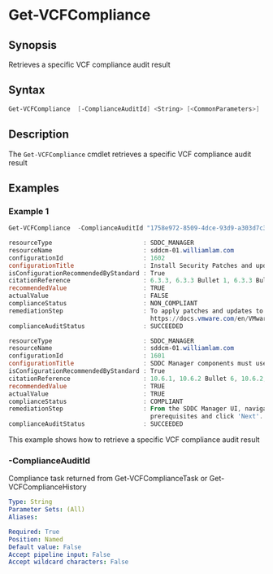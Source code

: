 # Get-VCFCompliance

## Synopsis

Retrieves a specific VCF compliance audit result

## Syntax

```powershell
Get-VCFCompliance  [-ComplianceAuditId] <String> [<CommonParameters>]
```

## Description

The `Get-VCFCompliance` cmdlet retrieves a specific VCF compliance audit result

## Examples

### Example 1

```powershell
Get-VCFCompliance  -ComplianceAuditId "1758e972-8509-4dce-93d9-a303d7c35a41"

resourceType                         : SDDC_MANAGER
resourceName                         : sddcm-01.williamlam.com
configurationId                      : 1602
configurationTitle                   : Install Security Patches and updates for SDDC Manager.
isConfigurationRecommendedByStandard : True
citationReference                    : 6.3.3, 6.3.3 Bullet 1, 6.3.3 Bullet 2
recommendedValue                     : TRUE
actualValue                          : FALSE
complianceStatus                     : NON_COMPLIANT
remediationStep                      : To apply patches and updates to SDDC Manager/Cloud Foundation follow the guidance in the Lifecycle Management section found at the URL below.
                                       https://docs.vmware.com/en/VMware-Cloud-Foundation/5.0/vcf-lifecycle/GUID-B384B08D-3652-45E2-8AA9-AF53066F5F70.html
complianceAuditStatus                : SUCCEEDED

resourceType                         : SDDC_MANAGER
resourceName                         : sddcm-01.williamlam.com
configurationId                      : 1601
configurationTitle                   : SDDC Manager components must use an authoritative time source.
isConfigurationRecommendedByStandard : True
citationReference                    : 10.6.1, 10.6.2 Bullet 6, 10.6.2, 10.6.2 Bullet 2, 10.6.2 Bullet 3
recommendedValue                     : TRUE
actualValue                          : TRUE
complianceStatus                     : COMPLIANT
remediationStep                      : From the SDDC Manager UI, navigate to Administration >> Network Settings >> NTP Configuration Click 'Edit'. Review the information on updating NTP and click 'Next'. Review the
                                       prerequisites and click 'Next'. Enter new authoritative NTP servers in the text box and click 'Save'.
complianceAuditStatus                : SUCCEEDED
```

This example shows how to retrieve a specific VCF compliance audit result

### -ComplianceAuditId

Compliance task returned from Get-VCFComplianceTask or Get-VCFComplianceHistory

```yaml
Type: String
Parameter Sets: (All)
Aliases:

Required: True
Position: Named
Default value: False
Accept pipeline input: False
Accept wildcard characters: False
```